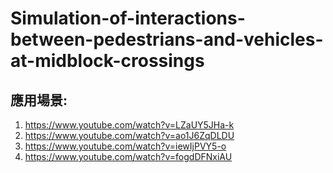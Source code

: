 # Simulation-of-interactions-between-pedestrians-and-vehicles-at-midblock-crossings

## 應用場景:
1. https://www.youtube.com/watch?v=LZaUY5JHa-k
2. https://www.youtube.com/watch?v=ao1J6ZqDLDU
3. https://www.youtube.com/watch?v=iewIjPVY5-o
4. https://www.youtube.com/watch?v=fogdDFNxiAU




